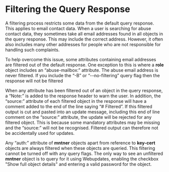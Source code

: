 # Filtering the Query Response

A filtering process restricts some data from the default query response. This applies to email contact data. When a user is searching for abuse contact data, they sometimes take all email addresses found in all objects in the query response. This may include the correct address. However, it often also includes many other addresses for people who are not responsible for handling such complaints.

To help overcome this issue, some attributes containing email addresses are filtered out of the default response. One exception to this is where a **role** object includes an “abuse-mailbox:” attribute. The abuse email address is never filtered. If you include the “-B” or “--no-filtering” query flag then the response will not be filtered

When any attribute has been filtered out of an object in the query response, a “Note:” is added to the response header to warn the user. In addition, the “source:” attribute of each filtered object in the response will have a comment added to the end of the line saying “# Filtered”. If this filtered output is cut and pasted into an update message, including this end of line comment on the “source:” attribute, the update will be rejected for any filtered object. This is because some mandatory attributes may be missing and the “source:” will not be recognised. Filtered output can therefore not be accidentally used for updates.

Any “auth:” attribute of **mntner** objects apart from reference to **key-cert** objects are always filtered when these objects are queried. This filtering cannot be turned off with any query flags. The only way to see an unfiltered **mntner** object is to query for it using Webupdates, enabling the checkbox "Show full object details" and entering a valid password for the object.